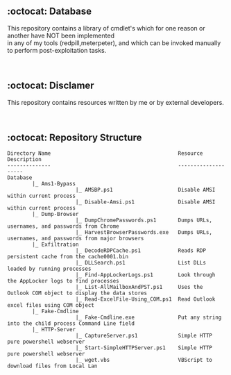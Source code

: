 ## :octocat: Database

This repository contains a library of cmdlet's which for one reason or another have NOT been implemented<br />in any of my tools (redpill,meterpeter), and which can be invoked manually to perform post-exploitation tasks.

<br />

## :octocat: Disclamer

This repository contains resources written by me or by external developers.

<br />

## :octocat: Repository Structure
```
Directory Name                                         Resource Description
--------------                                         --------------------
Database
        |_ Ams1-Bypass
                      |_ AMSBP.ps1                     Disable AMSI within current process
                      |_ Disable-Amsi.ps1              Disable AMSI within current process
        |_ Dump-Browser
                      |_ DumpChromePasswords.ps1       Dumps URLs, usernames, and passwords from Chrome
                      |_ HarvestBrowserPasswords.exe   Dumps URLs, usernames, and passwords from major browsers
        |_ Exfiltration
                      |_ DecodeRDPCache.ps1            Reads RDP persistent cache from the cache0001.bin
                      |_ DLLSearch.ps1                 List DLLs loaded by running processes
                      |_ Find-AppLockerLogs.ps1        Look through the AppLocker logs to find processes
                      |_ List-AllMailboxAndPST.ps1     Uses the Outlook COM object to display the data stores 
                      |_ Read-ExcelFile-Using_COM.ps1  Read Outlook excel files using COM object
        |_ Fake-Cmdline
                      |_ Fake-Cmdline.exe              Put any string into the child process Command Line field
        |_ HTTP-Server
                      |_ CaptureServer.ps1             Simple HTTP pure powershell webserver
                      |_ Start-SimpleHTTPServer.ps1    Simple HTTP pure powershell webserver     
                      |_ wget.vbs                      VBScript to download files from Local Lan
```
